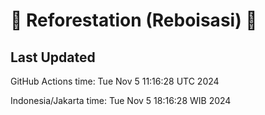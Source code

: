 
# 🌳 Reforestation (Reboisasi) 🌲

## Last Updated

GitHub Actions time: Tue Nov  5 11:16:28 UTC 2024

Indonesia/Jakarta time: Tue Nov  5 18:16:28 WIB 2024
